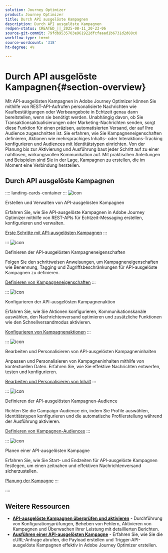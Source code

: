 ```yaml
---
solution: Journey Optimizer
product: Journey Optimizer
title: Durch API ausgelöste Kampagnen
description: Durch API ausgelöste Kampagnen
redpen-status: CREATED_||_2025-08-11_20-23-06
source-git-commit: 79fdb9535703e961922dfcfaaad1b6731d2d88c0
workflow-type: tm+mt
source-wordcount: '318'
ht-degree: 4%

---
```



# Durch API ausgelöste Kampagnen{#section-overview}

Mit API-ausgelösten Kampagnen in Adobe Journey Optimizer können Sie mithilfe von REST-API-Aufrufen personalisierte Nachrichten wie Kaufbestätigungen oder Werbeangebote in Echtzeit genau dann bereitstellen, wenn sie benötigt werden. Unabhängig davon, ob Sie Transaktionsaktualisierungen oder Marketing-Nachrichten senden, sorgt diese Funktion für einen präzisen, automatisierten Versand, der auf Ihre Audience zugeschnitten ist. Sie erfahren, wie Sie Kampagneneigenschaften definieren, Aktionen wie mehrsprachiges Inhalts- oder Interaktions-Tracking konfigurieren und Audiences mit Identitätstypen einrichten. Von der Planung bis zur Aktivierung und Ausführung baut jeder Schritt auf zu einer nahtlosen, wirkungsvollen Kommunikation auf. Mit praktischen Anleitungen und Beispielen sind Sie in der Lage, Kampagnen zu erstellen, die im Moment eine Verbindung herstellen.

## Durch API ausgelöste Kampagnen

:::: landing-cards-container
:::
![icon](https://cdn.experienceleague.adobe.com/icons/circle-play.svg?lang=de)

Erstellen und Verwalten von API-ausgelösten Kampagnen

Erfahren Sie, wie Sie API-ausgelöste Kampagnen in Adobe Journey Optimizer mithilfe von REST-APIs für Echtzeit-Messaging erstellen, konfigurieren und verwalten.

[Erste Schritte mit API-ausgelösten Kampagnen](../using/campaigns/api-triggered-campaigns.md)
:::

:::
![icon](https://cdn.experienceleague.adobe.com/icons/list-check.svg?lang=de)

Definieren der API-ausgelösten Kampagneneigenschaften

Folgen Sie den schrittweisen Anweisungen, um Kampagneneigenschaften wie Benennung, Tagging und Zugriffsbeschränkungen für API-ausgelöste Kampagnen zu definieren.

[Definieren von Kampagneneigenschaften](../using/campaigns/api-triggered-campaign-properties.md)
:::

:::
![icon](https://cdn.experienceleague.adobe.com/icons/gear.svg?lang=de)

Konfigurieren der API-ausgelösten Kampagnenaktion

Erfahren Sie, wie Sie Aktionen konfigurieren, Kommunikationskanäle auswählen, den Nachrichtenversand optimieren und zusätzliche Funktionen wie den Schnellversandmodus aktivieren.

[Konfigurieren von Kampagnenaktionen](../using/campaigns/api-triggered-campaign-action.md)
:::

:::
![icon](https://cdn.experienceleague.adobe.com/icons/bullseye.svg?lang=de)

Bearbeiten und Personalisieren von API-ausgelösten Kampagneninhalten

Anpassen und Personalisieren von Kampagneninhalten mithilfe von kontextuellen Daten. Erfahren Sie, wie Sie effektive Nachrichten entwerfen, testen und konfigurieren.

[Bearbeiten und Personalisieren von Inhalt](../using/campaigns/api-triggered-campaign-content.md)
:::

:::
![icon](https://cdn.experienceleague.adobe.com/icons/users.svg?lang=de)

Definieren der API-ausgelösten Kampagnen-Audience

Richten Sie die Campaign-Audience ein, indem Sie Profile auswählen, Identitätstypen konfigurieren und die automatische Profilerstellung während der Ausführung aktivieren.

[Definieren von Kampagnen-Audiences](../using/campaigns/api-triggered-campaign-audience.md)
:::

:::
![icon](https://cdn.experienceleague.adobe.com/icons/clock.svg?lang=de)

Planen einer API-ausgelösten Kampagne

Erfahren Sie, wie Sie Start- und Endzeiten für API-ausgelöste Kampagnen festlegen, um einen zeitnahen und effektiven Nachrichtenversand sicherzustellen.

[Planung der Kampagne](../using/campaigns/api-triggered-campaign-schedule.md)
:::

::::


## Weitere Ressourcen

- **[API-ausgelöste Kampagnen überprüfen und aktivieren](../using/campaigns/review-activate-api-triggered-campaign.md)** - Durchführung von Konfigurationsprüfungen, Beheben von Fehlern, Aktivieren von Kampagnen und Überwachen ihrer Leistung mit detaillierten Berichten.
- **[Ausführen einer API-ausgelösten Kampagne](../using/campaigns/trigger-campaigns.md)** - Erfahren Sie, wie Sie die cURL-Anfrage abrufen, die Payload erstellen und Trigger-API-ausgelöste Kampagnen effektiv in Adobe Journey Optimizer erstellen.
